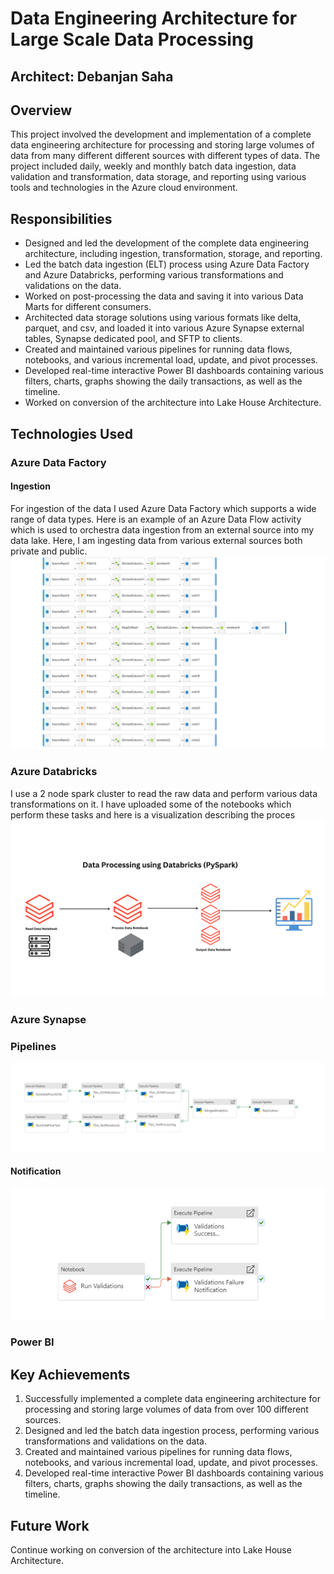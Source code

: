 #   Data Engineering Architecture for Large Scale Data Processing

## Architect: Debanjan Saha


##  Overview

This project involved the development and implementation of a complete data engineering architecture for processing and storing large volumes of data from many different different sources with different types of data. The project included daily, weekly and monthly batch data ingestion, data validation and transformation, data storage, and reporting using various tools and technologies in the Azure cloud environment.

##  Responsibilities

- Designed and led the development of the complete data engineering architecture, including ingestion, transformation, storage, and reporting.
- Led the batch data ingestion (ELT) process using Azure Data Factory and Azure Databricks, performing various transformations and validations on the data.
- Worked on post-processing the data and saving it into various Data Marts for different consumers.
- Architected data storage solutions using various formats like delta, parquet, and csv, and loaded it into various Azure Synapse external tables, Synapse dedicated pool, and SFTP to clients.
- Created and maintained various pipelines for running data flows, notebooks, and various incremental load, update, and pivot processes.
- Developed real-time interactive Power BI dashboards containing various filters, charts, graphs showing the daily transactions, as well as the timeline.
- Worked on conversion of the architecture into Lake House Architecture.

## Technologies Used

### Azure Data Factory

#### Ingestion

For ingestion of the data I used Azure Data Factory which supports a wide range of data types. Here is an example of an Azure Data Flow activity which is used to orchestra data ingestion from an external source into my data lake. Here, I am ingesting data from various external sources both private and public.
![data-flow](https://github.com/debanjansaha-git/dataengineeringarchitecture/blob/main/images/ADF_DataFlow.png)

### Azure Databricks

I use a 2 node spark cluster to read the raw data and perform various data transformations on it.
I have uploaded some of the notebooks which perform these tasks and here is a visualization describing the proces
![data-processinf](https://github.com/debanjansaha-git/dataengineeringarchitecture/blob/main/images/Data%20Processing.png)

### Azure Synapse

### Pipelines

![main-pipeline](https://github.com/debanjansaha-git/dataengineeringarchitecture/blob/main/images/Data%20Pipelines.png)

#### Notification

![run-pipeline](https://github.com/debanjansaha-git/dataengineeringarchitecture/blob/main/images/Run%20Validations.png)

### Power BI

## Key Achievements

1. Successfully implemented a complete data engineering architecture for processing and storing large volumes of data from over 100 different sources.
2. Designed and led the batch data ingestion process, performing various transformations and validations on the data.
3. Created and maintained various pipelines for running data flows, notebooks, and various incremental load, update, and pivot processes.
4. Developed real-time interactive Power BI dashboards containing various filters, charts, graphs showing the daily transactions, as well as the timeline.

## Future Work

Continue working on conversion of the architecture into Lake House Architecture.

